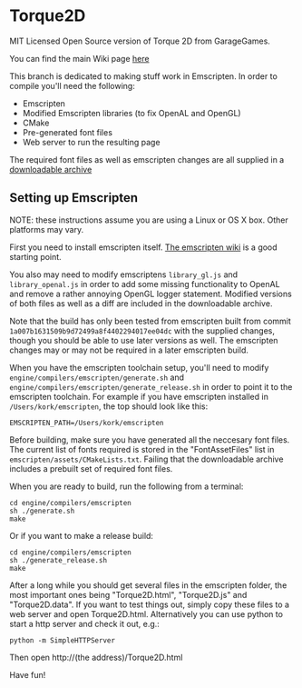 Torque2D
========

MIT Licensed Open Source version of Torque 2D from GarageGames.

You can find the main Wiki page [here](https://github.com/GarageGames/Torque2D/wiki)

This branch is dedicated to making stuff work in Emscripten. In order to compile you'll need the following:

* Emscripten
* Modified Emscripten libraries (to fix OpenAL and OpenGL)
* CMake
* Pre-generated font files
* Web server to run the resulting page

The required font files as well as emscripten changes are all supplied in a [downloadable archive](http://stuff.cuppadev.co.uk/torque2d_emscripten_files.zip)

## Setting up Emscripten

NOTE: these instructions assume you are using a Linux or OS X box. Other platforms may vary.

First you need to install emscripten itself. [The emscripten wiki](https://github.com/kripken/emscripten/wiki/Tutorial) is a good starting point.

You also may need to modify emscriptens `library_gl.js` and `library_openal.js` in order to add some missing functionality to OpenAL and remove a rather annoying OpenGL logger statement. Modified versions of both files as well as a diff are included in the downloadable archive.

Note that the build has only been tested from emscripten built from commit `1a007b1631509b9d72499a8f4402294017ee04dc` with the supplied changes, though you should be able to use later versions as well. The emscripten changes may or may not be required in a later emscripten build.

When you have the emscripten toolchain setup, you'll need to modify `engine/compilers/emscripten/generate.sh` and `engine/compilers/emscripten/generate_release.sh` in order to point it to the emscripten toolchain. For example if you have emscripten installed in `/Users/kork/emscripten`, the top should look like this:

	EMSCRIPTEN_PATH=/Users/kork/emscripten

Before building, make sure you have generated all the neccesary font files. The current list of fonts required is stored in the "FontAssetFiles" list in `emscripten/assets/CMakeLists.txt`. Failing that the downloadable archive includes a prebuilt set of required font files.

When you are ready to build, run the following from a terminal:

	cd engine/compilers/emscripten
	sh ./generate.sh
	make

Or if you want to make a release build:

	cd engine/compilers/emscripten
	sh ./generate_release.sh
	make

After a long while you should get several files in the emscripten folder, the most important ones being "Torque2D.html", "Torque2D.js" and "Torque2D.data". If you want to test things out, simply copy these files to a web server and open Torque2D.html. Alternatively you can use python to start a http server and check it out, e.g.:

	python -m SimpleHTTPServer

Then open http://(the address)/Torque2D.html

Have fun!

